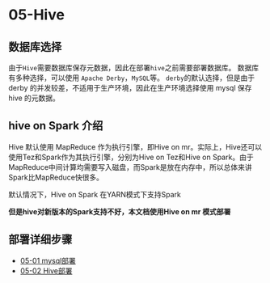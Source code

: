 # 05-Hive

## 数据库选择

由于`Hive`需要数据库保存元数据，因此在部署`hive`之前需要部署数据库。
数据库有多种选择，可以使用 `Apache Derby`，`MySQL`等。
`derby`的默认选择，但是由于 derby 的并发较差，不适用于生产环境，因此在生产环境选择使用 mysql 保存 hive 的元数据。

## hive on Spark 介绍

Hive 默认使用 MapReduce 作为执行引擎，即Hive on mr。实际上，Hive还可以使用Tez和Spark作为其执行引擎，分别为Hive on Tez和Hive on Spark。由于MapReduce中间计算均需要写入磁盘，而Spark是放在内存中，所以总体来讲Spark比MapReduce快很多。

默认情况下，Hive on Spark 在YARN模式下支持Spark

**但是hive对新版本的Spark支持不好，本文档使用Hive on mr 模式部署**

## 部署详细步骤

- <a href="./05-01 mysql部署.md">05-01 mysql部署</a> 
- <a href="./05-02 Hive部署.md">05-02 Hive部署</a> 